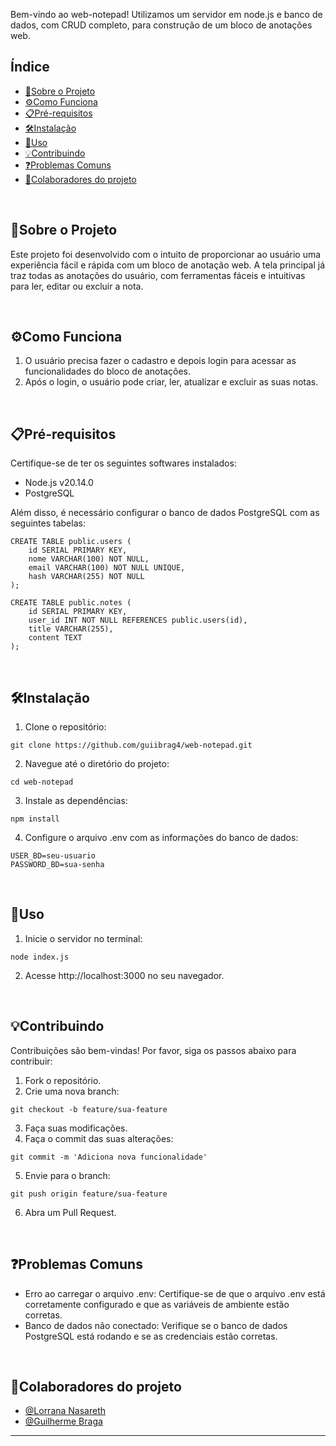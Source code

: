 Bem-vindo ao web-notepad! Utilizamos um servidor em node.js e banco de dados, com CRUD completo, para construção de um bloco de anotações web. 

## Índice

- [📄Sobre o Projeto](#📄sobre-o-projeto)
- [⚙️Como Funciona](#⚙️como-funciona)
- [📋Pré-requisitos](#📋pré-requisitos)
- [🛠️Instalação](#🛠️instalação)
- [🚀Uso](#🚀uso)
- [💡Contribuindo](#💡contribuindo)
- [❓Problemas Comuns](#❓problemas-comuns)
- [🤝Colaboradores do projeto](#🤝colaboradores-do-projeto)

<br>

## 📄Sobre o Projeto
Este projeto foi desenvolvido com o intuito de proporcionar ao usuário uma experiência fácil e rápida com um bloco de anotação web. A tela principal já traz todas as anotações do usuário, com ferramentas fáceis e intuitivas para ler, editar ou excluir a nota.

<br>

## ⚙️Como Funciona

1. O usuário precisa fazer o cadastro e depois login para acessar as funcionalidades do bloco de anotações.
2. Após o login, o usuário pode criar, ler, atualizar e excluir as suas notas.

<br>

## 📋Pré-requisitos

Certifique-se de ter os seguintes softwares instalados:

* Node.js v20.14.0
* PostgreSQL

Além disso, é necessário configurar o banco de dados PostgreSQL com as seguintes tabelas:

```
CREATE TABLE public.users (
    id SERIAL PRIMARY KEY,
    nome VARCHAR(100) NOT NULL,
    email VARCHAR(100) NOT NULL UNIQUE,
    hash VARCHAR(255) NOT NULL
);

CREATE TABLE public.notes (
    id SERIAL PRIMARY KEY,
    user_id INT NOT NULL REFERENCES public.users(id),
    title VARCHAR(255),
    content TEXT
);
```

<br>

## 🛠️Instalação

1. Clone o repositório:
```
git clone https://github.com/guiibrag4/web-notepad.git
```
2. Navegue até o diretório do projeto:
```
cd web-notepad
```
3.  Instale as dependências:
```
npm install
```
4.  Configure o arquivo .env com as informações do banco de dados:
```
USER_BD=seu-usuario
PASSWORD_BD=sua-senha
```

<br>

## 🚀Uso

1. Inicie o servidor no terminal:
```
node index.js
```

2. Acesse http://localhost:3000 no seu navegador.

<br>

## 💡Contribuindo

Contribuições são bem-vindas! Por favor, siga os passos abaixo para contribuir:

1. Fork o repositório.
2. Crie uma nova branch:

```
git checkout -b feature/sua-feature
```

3. Faça suas modificações.
4. Faça o commit das suas alterações:

```
git commit -m 'Adiciona nova funcionalidade'
```


5. Envie para o branch:
```
git push origin feature/sua-feature
```

6. Abra um Pull Request.

<br>

## ❓Problemas Comuns

* Erro ao carregar o arquivo .env: Certifique-se de que o arquivo .env está corretamente configurado e que as variáveis de ambiente estão corretas.
* Banco de dados não conectado: Verifique se o banco de dados PostgreSQL está rodando e se as credenciais estão corretas.

<br>

## 🤝Colaboradores do projeto

- [@Lorrana Nasareth](https://github.com/LorranaNS)  
- [@Guilherme Braga](https://github.com/guiibrag4)

---
